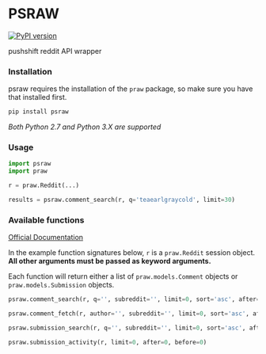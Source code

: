 PSRAW
===

[![PyPI version](https://badge.fury.io/py/psraw.svg)](https://badge.fury.io/py/psraw)

pushshift reddit API wrapper

### Installation

psraw requires the installation of the `praw` package, so make sure
you have that installed first.

```bash
pip install psraw
```

*Both Python 2.7 and Python 3.X are supported*

### Usage

```python
import psraw
import praw

r = praw.Reddit(...)

results = psraw.comment_search(r, q='teaearlgraycold', limit=30)
```

### Available functions

[Official Documentation](https://docs.google.com/document/d/171VdjT-QKJi6ul9xYJ4kmiHeC7t_3G31Ce8eozKp3VQ/edit)

In the example function signatures below, `r` is a `praw.Reddit` session object. 
**All other arguments must be passed as keyword arguments.**

Each function will return either a list of `praw.models.Comment` objects or
`praw.models.Submission` objects.

```python
psraw.comment_search(r, q='', subreddit='', limit=0, sort='asc', after=0, before=0)
```

```python
psraw.comment_fetch(r, author='', subreddit='', limit=0, sort='asc', after=0, before=0)
```

```python
psraw.submission_search(r, q='', subreddit='', limit=0, sort='asc', after=0)
```

```python
psraw.submission_activity(r, limit=0, after=0, before=0)
```
